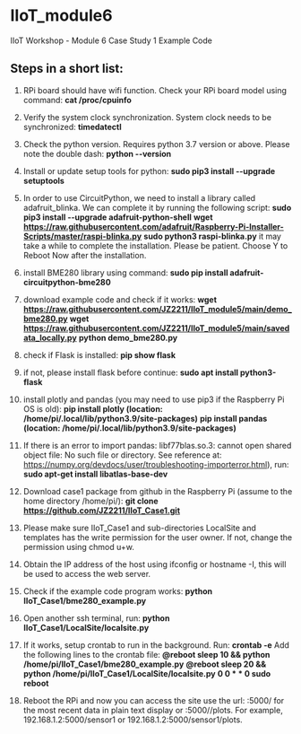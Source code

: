 # IIoT_module6
IIoT Workshop - Module 6 
Case Study 1 Example Code

## Steps in a short list:
1.	RPi board should have wifi function. Check your RPi board model using command:
  **cat  /proc/cpuinfo**
1.	Verify the system clock synchronization. System clock needs to be synchronized:
  **timedatectl**
1.	Check the python version. Requires python 3.7 version or above. Please note the double dash:
  **python --version**  
1.	Install or update setup tools for python:
  **sudo pip3 install --upgrade setuptools**
5.	In order to use CircuitPython, we need to install a library called adafruit_blinka. We can complete it by running the following script:
    **sudo pip3 install --upgrade adafruit-python-shell**
    **wget https://raw.githubusercontent.com/adafruit/Raspberry-Pi-Installer-Scripts/master/raspi-blinka.py**
    **sudo python3 raspi-blinka.py**
it may take a while to complete the installation. Please be patient. Choose Y to Reboot Now after the installation.  
6.	install BME280 library using command: 
  **sudo pip install adafruit-circuitpython-bme280**
7.	download example code and check if it works:
  **wget https://raw.githubusercontent.com/JZ2211/IIoT_module5/main/demo_bme280.py**
  **wget https://raw.githubusercontent.com/JZ2211/IIoT_module5/main/savedata_locally.py**
  **python demo_bme280.py**
  
9.	check if Flask is installed:  **pip show flask**
10.	if not, please install flask before continue: **sudo apt install python3-flask**
11.	install plotly and pandas (you may need to use pip3 if the Raspberry Pi OS is old): 
  **pip install plotly (location: /home/pi/.local/lib/python3.9/site-packages)**
  **pip install pandas (location: /home/pi/.local/lib/python3.9/site-packages)**
12.	If there is an error to import pandas: libf77blas.so.3: cannot open shared object file: No such file or directory. See reference at: https://numpy.org/devdocs/user/troubleshooting-importerror.html), run: 
  **sudo apt-get install libatlas-base-dev** 
13.	Download case1 package from github in the Raspberry Pi (assume to the home directory /home/pi/):
  **git clone https://github.com/JZ2211/IIoT_Case1.git**
14.	Please make sure IIoT_Case1 and sub-directories LocalSite and templates has the write permission for the user owner. If not, change the permission using chmod u+w.
15.	Obtain the IP address of the host using ifconfig or hostname -I, this will be used to access the web server.
16.	Check if the example code program works: 
 **python IIoT_Case1/bme280_example.py**
17.	Open another ssh terminal, run: 
  **python IIoT_Case1/LocalSite/localsite.py**
18.	If it works, setup crontab to run in the background. Run:
  **crontab -e**
Add the following lines to the crontab file: 
  **@reboot sleep 10 && python /home/pi/IIoT_Case1/bme280_example.py**
  **@reboot sleep 20 && python /home/pi/IIoT_Case1/LocalSite/localsite.py**
  **0 0 * * 0 sudo reboot**
19.	Reboot the RPi and now you can access the site use the url: <ip-address>:5000/<sensorID> for the most recent data in plain text display or <ip-address>:5000/<sensorID>/plots. For example, 192.168.1.2:5000/sensor1  or 192.168.1.2:5000/sensor1/plots.

